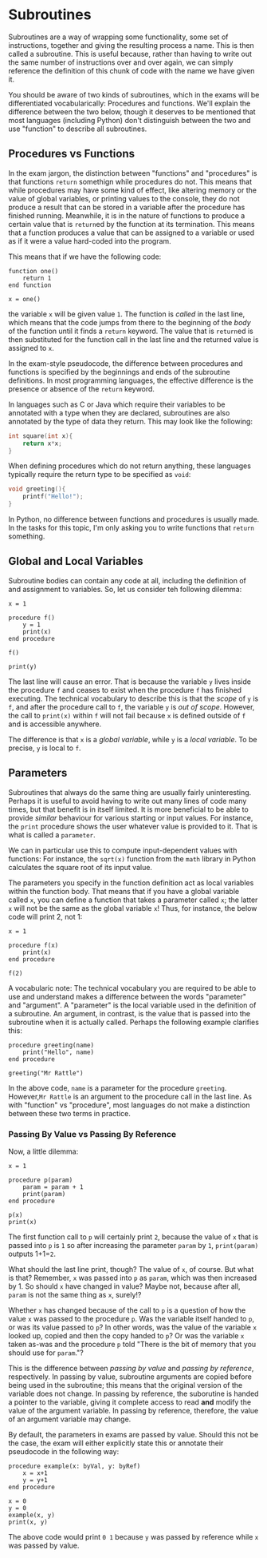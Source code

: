# Subroutines

Subroutines are a way of wrapping some functionality, some set of instructions, together and giving the resulting process a name. This is then called a subroutine. This is useful because, rather than having to write out the same number of instructions over and over again, we can simply reference the definition of this chunk of code with the name we have given it. 

You should be aware of two kinds of subroutines, which in the exams will be differentiated vocabularically: Procedures and functions. We'll explain the difference between the two below, though it deserves to be mentioned that most languages (including Python) don't distinguish between the two and use "function" to describe all subroutines. 

## Procedures vs Functions
In the exam jargon, the distinction between "functions" and "procedures" is that functions `return` somethign while procedures do not. This means that while procedures may have some kind of effect, like altering memory or the value of global variables, or printing values to the console, they do not produce a result that can be stored in a variable after the procedure has finished running. Meanwhile, it is in the nature of functions to produce a certain value that is `return`ed by the function at its termination. This means that a function produces a value that can be assigned to a variable or used as if it were a value hard-coded into the program. 

This means that if we have the following code:
```vba
function one()
    return 1
end function

x = one()
```

the variable `x` will be given value `1`. The function is *called* in the last line, which means that the code jumps from there to the beginning of the *body* of the function until it finds a `return` keyword. The value that is `return`ed is then substituted for the function call in the last line and the returned value is assigned to `x`. 

In the exam-style pseudocode, the difference between procedures and functions is specified by the beginnings and ends of the subroutine definitions. In most programming languages, the effective difference is the presence or absence of the `return` keyword.

In languages such as C or Java which require their variables to be annotated with a type when they are declared, subroutines are also annotated by the type of data they return. This may look like the following:
```C
int square(int x){
    return x*x;
}
```
When defining procedures which do not return anything, these languages typically require the return type to be specified as `void`:
```C
void greeting(){
    printf("Hello!");
} 
```

In Python, no difference between functions and procedures is usually made. In the tasks for this topic, I'm only asking you to write functions that `return` something.

## Global and Local Variables

Subroutine bodies can contain any code at all, including the definition of and assignment to variables. So, let us consider teh following dilemma:
```vba
x = 1

procedure f()
    y = 1
    print(x)
end procedure

f()

print(y)
```

The last line will cause an error. That is because the variable `y` lives inside the procedure `f` and ceases to exist when the procedure `f` has finished executing. The technical vocabulary to describe this is that the *scope* of `y` is `f`, and after the procedure call to `f`, the variable `y` is *out of scope*. However, the call to `print(x)` within `f` will not fail because `x` is defined outside of `f` and is accessible anywhere. 

The difference is that `x` is a *global variable*, while `y` is a *local variable*. To be precise, `y` is local to `f`.

## Parameters

Subroutines that always do the same thing are usually fairly uninteresting. Perhaps it is useful to avoid having to write out many lines of code many times, but that benefit is in itself limited. It is more beneficial to be able to provide *similar* behaviour for various starting or input values. For instance, the `print` procedure shows the user whatever value is provided to it. That is what is called a `parameter`. 

We can in particular use this to compute input-dependent values with functions: For instance, the `sqrt(x)` function from the `math` library in Python calculates the square root of its input value. 

The parameters you specify in the function definition act as local variables within the function body. That means that if you have a global variable called `x`, you can define a function that takes a parameter called `x`; the latter `x` will not be the same as the global variable `x`! Thus, for instance, the below code will print 2, not 1:
```vba
x = 1

procedure f(x)
    print(x)
end procedure

f(2)
```

A vocabularic note: The technical vocabulary you are required to be able to use and understand makes a difference between the words "parameter" and "argument". A "parameter" is the local variable used in the definition of a subroutine. An argument, in contrast, is the value that is passed into the subroutine when it is actually called. Perhaps the following example clarifies this:
```vba
procedure greeting(name)
    print("Hello", name)
end procedure

greeting("Mr Rattle")
```

In the above code, `name` is a parameter for the procedure `greeting`. However,`Mr Rattle` is an argument to the procedure call in the last line. As with "function" vs "procedure", most languages do not make a distinction between these two terms in practice. 

### Passing By Value vs Passing By Reference
Now, a little dilemma:
```vba
x = 1

procedure p(param)
    param = param + 1
    print(param)
end procedure

p(x)
print(x)
```

The first function call to `p` will certainly print `2`, because the value of `x` that is passed into `p` is `1` so after increasing the parameter `param` by `1`, `print(param)` outputs 1+1=`2`. 

What should the last line print, though? The value of `x`, of course. But what is that? Remember, `x` was passed into `p` as `param`, which was then increased by 1. So should `x` have changed in value? Maybe not, because after all, `param` is not the same thing as `x`, surely!? 

Whether `x` has changed because of the call to `p` is a question of how the value `x` was passed to the procedure `p`. Was the variable itself handed to `p`, or was its value passed to `p`? In other words, was the value of the variable `x` looked up, copied and then the copy handed to `p`? Or was the variable `x` taken as-was and the procedure `p` told "There is the bit of memory that you should use for `param`."? 

This is the difference between *passing by value* and *passing by reference*, respectively. In passing by value, subroutine arguments are copied before being used in the subroutine; this means that the original version of the variable does not change. In passing by reference, the suborutine is handed a pointer to the variable, giving it complete access to read **and** modify the value of the argument variable. In passing by reference, therefore, the value of an argument variable may change. 

By default, the parameters in exams are passed by value. Should this not be the case, the exam will either explicitly state this or annotate their pseudocode in the following way: 
```vba
procedure example(x: byVal, y: byRef)
    x = x+1
    y = y+1
end procedure

x = 0
y = 0
example(x, y)
print(x, y)
```
The above code would print `0 1` because `y` was passed by reference while `x` was passed by value. 